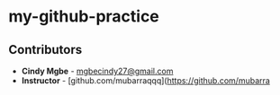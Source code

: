 # my-github-practice
## Contributors

- **Cindy Mgbe** - [mgbecindy27@gmail.com](https://github.com/ekajicici)  
- **Instructor** - [github.com/mubarraqqq](https://github.com/mubarra
